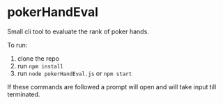 # pokerHandEval
Small cli tool to evaluate the rank of poker hands.

To run:
  1. clone the repo
  2. run `npm install`
  3. run `node pokerHandEval.js` or `npm start`

If these commands are followed a prompt will open and will take input till terminated.
